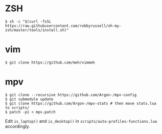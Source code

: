 # ZSH
`$ sh -c "$(curl -fsSL https://raw.githubusercontent.com/robbyrussell/oh-my-zsh/master/tools/install.sh)"`

# vim
`$ git clone https://github.com/meh/vimmeh`

# mpv
```
$ git clone --recursive https://github.com/Argon-/mpv-config
$ git submodule update
$ git clone https://github.com/Argon-/mpv-stats # then move stats.lua to scripts/
$ patch -p1 < mpv.patch
```

Edit `is_laptop()` and `is_desktop()` in
`scripts/auto-profiles-functions.lua` accordingly.
